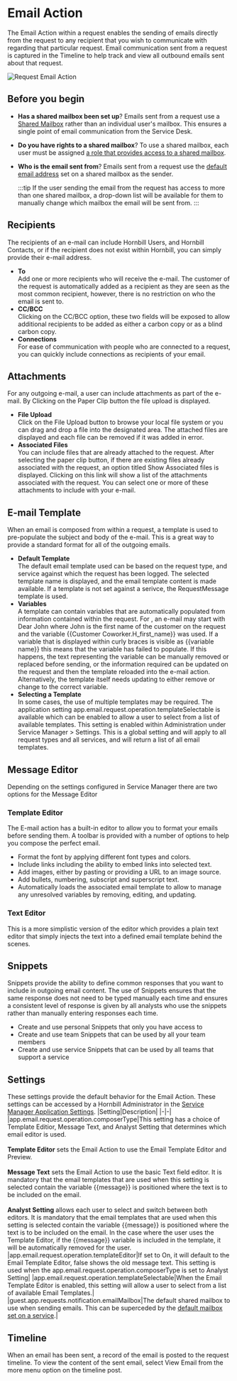 # Email Action
The Email Action within a request enables the sending of emails directly from the request to any recipient that you wish to communicate with regarding that particular request. Email communication sent from a request is captured in the Timeline to help track and view all outbound emails sent about that request.

![Request Email Action](/_books/servicemanager-user-guide/images/request-email-action.png)

## Before you begin

* **Has a shared mailbox been set up**? Emails sent from a request use a [Shared Mailbox](https://docs.hornbill.com/esp-config/email/shared-mailboxes) rather than an individual user's mailbox. This ensures a single point of email communication from the Service Desk.
* **Do you have rights to a shared mailbox**? To use a shared mailbox, each user must be assigned [a role that provides access to a shared mailbox](https://docs.hornbill.com/esp-config/email/shared-mailboxes#associated-roles).
* **Who is the email sent from**? Emails sent from a request use the [default email address](https://docs.hornbill.com/esp-config/email/shared-mailboxes#addresses) set on a shared mailbox as the sender.  

    :::tip
    If the user sending the email from the request has access to more than one shared mailbox, a drop-down list will be available for them to manually change which mailbox the email will be sent from.
    :::

## Recipients
The recipients of an e-mail can include Hornbill Users, and Hornbill Contacts, or if the recipient does not exist within Hornbill, you can simply provide their e-mail address.
* **To**<br>Add one or more recipients who will receive the e-mail. The customer of the request is automatically added as a recipient as they are seen as the most common recipient, however, there is no restriction on who the email is sent to.
* **CC/BCC**<br>Clicking on the CC/BCC option, these two fields will be exposed to allow additional recipients to be added as either a carbon copy or as a blind carbon copy.
* **Connections**<br>For ease of communication with people who are connected to a request, you can quickly include connections as recipients of your email.

## Attachments
For any outgoing e-mail, a user can include attachments as part of the e-mail. By Clicking on the Paper Clip button the file upload is displayed.
* **File Upload**<br>Click on the File Upload button to browse your local file system or you can drag and drop a file into the designated area. The attached files are displayed and each file can be removed if it was added in error.
* **Associated Files**<br>You can include files that are already attached to the request. After selecting the paper clip button, if there are existing files already associated with the request, an option titled Show Associated files is displayed. Clicking on this link will show a list of the attachments associated with the request. You can select one or more of these attachments to include with your e-mail.

## E-mail Template
When an email is composed from within a request, a template is used to pre-populate the subject and body of the e-mail. This is a great way to provide a standard format for all of the outgoing emails.
* **Default Template**<br>The default email template used can be based on the request type, and service against which the request has been logged. The selected template name is displayed, and the email template content is made available. If a template is not set against a serivce, the RequestMessage template is used.
* **Variables**<br>A template can contain variables that are automatically populated from information contained within the request. For , an e-mail may start with Dear John where John is the first name of the customer on the request and the variable {{Customer Coworker.H_first_name}} was used. If a variable that is displayed within curly braces is visible as {{variable name}} this means that the variable has failed to populate. If this happens, the text representing the variable can be manually removed or replaced before sending, or the information required can be updated on the request and then the template reloaded into the e-mail action. Alternatively, the template itself needs updating to either remove or change to the correct variable.
* **Selecting a Template**<br>In some cases, the use of multiple templates may be required. The application setting app.email.request.operation.templateSelectable is available which can be enabled to allow a user to select from a list of available templates. This setting is enabled within Administration under Service Manager > Settings. This is a global setting and will apply to all request types and all services, and will return a list of all email templates.

## Message Editor
Depending on the settings configured in Service Manager there are two options for the Message Editor

### Template Editor
The E-mail action has a built-in editor to allow you to format your emails before sending them. A toolbar is provided with a number of options to help you compose the perfect email.
* Format the font by applying different font types and colors.
* Include links including the ability to embed links into selected text.
* Add images, either by pasting or providing a URL to an image source.
* Add bullets, numbering, subscript and superscript text.
* Automatically loads the associated email template to allow to manage any unresolved variables by removing, editing, and updating.

### Text Editor
This is a more simplistic version of the editor which provides a plain text editor that simply injects the text into a defined email template behind the scenes.

## Snippets
Snippets provide the ability to define common responses that you want to include in outgoing email content. The use of Snippets ensures that the same response does not need to be typed manually each time and ensures a consistent level of response is given by all analysts who use the snippets rather than manually entering responses each time.

* Create and use personal Snippets that only you have access to
* Create and use team Snippets that can be used by all your team members
* Create and use service Snippets that can be used by all teams that support a service

## Settings
These settings provide the default behavior for the Email Action. These settings can be accessed by a Hornbill Administrator in the [Service Manager Application Settings](https://docs.hornbill.com/servicemanager-config/advanced-tools-and-settings/application-settings).
|Setting|Description|
|-|-|
|app.email.request.operation.composerType|This setting has a choice of Template Editior, Message Text, and Analyst Setting that determines which email editor is used. <br><br>**Template Editor** sets the Email Action to use the Email Template Editor and Preview. <br><br>**Message Text** sets the Email Action to use the basic Text field editor. It is mandatory that the email templates that are used when this setting is selected contain the variable {{message}} is positioned where the text is to be included on the email. <br><br>**Analyst Setting** allows each user to select and switch between both editors. It is mandatory that the email templates that are used when this setting is selected contain the variable {{message}} is positioned where the text is to be included on the email. In the case where the user uses the Template Editor, if the {{message}} variable is included in the template, it will be automatically removed for the user.
|app.email.request.operation.templateEditor|If set to On, it will default to the Email Template Editor, false shows the old message text. This setting is used when the app.email.request.operation.composerType is set to Analyst Setting|
|app.email.request.operation.templateSelectable|When the Email Template Editor is enabled, this setting will allow a user to select from a list of available Email Templates.|
|guest.app.requests.notification.emailMailbox|The default shared mailbox to use when sending emails. This can be superceded by the [default mailbox set on a service](https://docs.hornbill.com/servicemanager-user-guide/service-portfolio/services/service-details#default-mailbox).|

## Timeline
When an email has been sent, a record of the email is posted to the request timeline. To view the content of the sent email, select View Email from the more menu option on the timeline post.